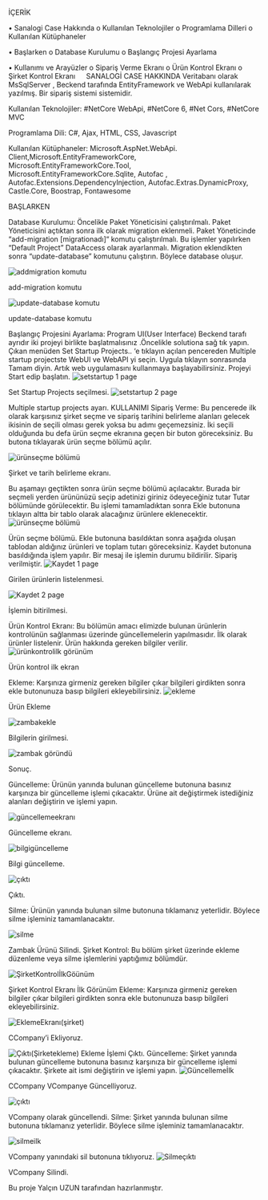 İÇERİK



•	Sanalogi Case Hakkında
o	Kullanılan Teknolojiler
o	Programlama Dilleri
o	Kullanılan Kütüphaneler


•	Başlarken
o	Database Kurulumu
o	Başlangıç Projesi Ayarlama


•	Kullanımı ve Arayüzler
o	Sipariş Verme Ekranı
o	Ürün Kontrol Ekranı
o	Şirket Kontrol Ekranı
 
SANALOGİ CASE HAKKINDA
Veritabanı olarak MsSqlServer , Beckend tarafında EntityFramework ve WebApi kullanılarak yazılmış. Bir sipariş sistemi sistemidir.

Kullanılan Teknolojiler: #NetCore WebApi, #NetCore 6, #Net Cors, #NetCore MVC

Programlama Dili: C#, Ajax, HTML, CSS, Javascript

Kullanılan Kütüphaneler: Microsoft.AspNet.WebApi. Client,Microsoft.EntityFrameworkCore, Microsoft.EntityFrameworkCore.Tool, Microsoft.EntityFrameworkCore.Sqlite, Autofac , Autofac.Extensions.DependencyInjection, Autofac.Extras.DynamicProxy, Castle.Core, Boostrap, Fontawesome

BAŞLARKEN

Database Kurulumu: Öncelikle Paket Yöneticisini çalıştırılmalı. Paket Yöneticisini açtıktan sonra ilk olarak migration eklenmeli. Paket Yöneticinde “add-migration [migrationadı]“ komutu çalıştırılmalı. Bu işlemler yapılırken “Default Project” DataAccess olarak ayarlanmalı. Migration eklendikten sonra “update-database” komutunu çalıştırın. Böylece database oluşur.

 ![addmigration komutu](https://user-images.githubusercontent.com/96738030/190131702-4ea9273b-3d40-491d-9556-2fe491e0aa51.png)

add-migration komutu

 ![update-database komutu](https://user-images.githubusercontent.com/96738030/190131733-9664e10a-bca7-4e35-a712-91780eb99854.png)

update-database komutu



Başlangıç Projesini Ayarlama: Program UI(User Interface) Beckend tarafı ayrıdır iki projeyi birlikte başlatmalısınız .Öncelikle solutiona sağ tık yapın. Çıkan menüden Set Startup Projects.. ‘e tıklayın açılan pencereden Multiple startup projectste  WebUI ve WebAPI yi seçin.  Uygula tıklayın sonrasında Tamam diyin. Artık web uygulamasını kullanmaya başlayabilirsiniz. Projeyi Start edip başlatın.
![setstartup 1 page](https://user-images.githubusercontent.com/96738030/190131801-543a2b01-bb9d-4846-8fce-da701313f6cf.png)

 
Set Startup Projects seçilmesi.
![setstartup 2 page](https://user-images.githubusercontent.com/96738030/190131836-71adf912-5737-4eaf-b3fe-be99b2e7ea74.png)

 
Multiple startup projects ayarı.
KULLANIMI
Sipariş Verme:  Bu pencerede ilk olarak karşısınız şirket seçme ve sipariş tarihini belirleme alanları gelecek ikisinin de seçili olması gerek yoksa bu adımı geçemezsiniz. İki seçili olduğunda bu defa ürün seçme ekranına geçen bir buton göreceksiniz. Bu butona tıklayarak ürün seçme bölümü açılır.

 ![ürünseçme bölümü](https://user-images.githubusercontent.com/96738030/190132130-c0db9095-12a7-4305-be6c-94cef6eb4e54.png)

Şirket ve tarih belirleme ekranı.

Bu aşamayı geçtikten sonra ürün seçme bölümü açılacaktır. Burada bir seçmeli yerden ürününüzü seçip adetinizi giriniz ödeyeceğiniz tutar Tutar bölümünde görülecektir. Bu işlemi tamamladıktan sonra Ekle butonuna tıklayın altta bir tablo olarak alacağınız ürünlere eklenecektir. 
 ![ürünseçme bölümü](https://user-images.githubusercontent.com/96738030/190132098-fc301e7c-65af-4d89-8d55-4b4e29376f6d.png)

Ürün seçme bölümü.
Ekle butonuna basıldıktan sonra aşağıda oluşan tablodan aldığınız ürünleri ve toplam tutarı göreceksiniz. Kaydet butonuna basıldığında işlem yapılır. Bir mesaj ile işlemin durumu bildirilir. Sipariş verilmiştir.
 ![Kaydet 1 page](https://user-images.githubusercontent.com/96738030/190132204-26d409f7-db91-40fb-9a3e-eafaf518aec2.png)

Girilen ürünlerin listelenmesi.

 ![Kaydet 2 page](https://user-images.githubusercontent.com/96738030/190132232-a2b7a692-fd59-40eb-927a-de29bcb266d7.png)

İşlemin bitirilmesi.





Ürün Kontrol Ekranı: Bu bölümün amacı elimizde bulunan ürünlerin kontrolünün sağlanması üzerinde güncellemelerin yapılmasıdır. İlk olarak ürünler listelenir. Ürün hakkında gereken bilgiler verilir. 
 ![ürünkontrolilk görünüm](https://user-images.githubusercontent.com/96738030/190132316-ad867ea6-ebc0-4b48-8b78-2ae60952a63e.png)

Ürün kontrol ilk ekran

Ekleme: Karşınıza girmeniz gereken bilgiler çıkar bilgileri girdikten sonra ekle butonunuza basıp bilgileri ekleyebilirsiniz.
 ![ekleme](https://user-images.githubusercontent.com/96738030/190132377-9c0b2250-169b-4779-808c-43aaef8a8945.png)

Ürün Ekleme 

 ![zambakekle](https://user-images.githubusercontent.com/96738030/190132418-5d4d0f0b-f45b-4f59-94f4-21aa2299dde3.png)

Bilgilerin girilmesi.

 ![zambak göründü](https://user-images.githubusercontent.com/96738030/190132431-c776f0e8-73c3-4c6d-b48a-b1880f0951a1.png)

Sonuç.

Güncelleme: Ürünün yanında bulunan güncelleme butonuna basınız karşınıza bir güncelleme işlemi çıkacaktır. Ürüne ait değiştirmek istediğiniz alanları değiştirin ve işlemi yapın.

 ![güncellemeekranı](https://user-images.githubusercontent.com/96738030/190132476-3f48f56f-3e6c-4b4c-8a6b-aaee17188ca8.png)

Güncelleme ekranı.

 ![bilgigüncelleme](https://user-images.githubusercontent.com/96738030/190132496-62df1e24-0eac-4a69-813d-ea21e0e93386.png)

Bilgi güncelleme.

 ![çıktı](https://user-images.githubusercontent.com/96738030/190132509-f7a0d0bf-5469-4dcf-be96-1a972d9fdd04.png)

Çıktı.

Silme: Ürünün yanında bulunan silme butonuna tıklamanız yeterlidir. Böylece silme işleminiz tamamlanacaktır.

 ![silme](https://user-images.githubusercontent.com/96738030/190132557-47045898-26f4-4d39-9be4-1604db0f9ff7.png)

Zambak Ürünü Silindi.
Şirket Kontrol: Bu bölüm şirket üzerinde ekleme düzenleme veya silme işlemlerini yaptığımız bölümdür.

 ![ŞirketKontrolİlkGöünüm](https://user-images.githubusercontent.com/96738030/190132614-0014d9aa-332b-47d8-be36-7a9961f9cfa6.png)

Şirket Kontrol Ekranı İlk Görünüm
Ekleme: Karşınıza girmeniz gereken bilgiler çıkar bilgileri girdikten sonra ekle butonunuza basıp bilgileri ekleyebilirsiniz.

![EklemeEkranı(şirket)](https://user-images.githubusercontent.com/96738030/190132665-faf0fb18-ed07-4956-890a-8dc2016e80a0.png)

 
CCompany’i Ekliyoruz.
 
![Çıktı(Şirketekleme)](https://user-images.githubusercontent.com/96738030/190132696-44c1f9cd-5756-43bb-a4b1-d6dcb8fc20e8.png)
Ekleme İşlemi Çıktı.
Güncelleme: Şirket yanında bulunan güncelleme butonuna basınız karşınıza bir güncelleme işlemi çıkacaktır. Şirkete ait ismi değiştirin ve işlemi yapın.
 ![Güncellemeİlk](https://user-images.githubusercontent.com/96738030/190132788-f49222ce-09be-4690-ae9d-afbeb8aa80d4.png)

CCompany VCompanye Güncelliyoruz.

 ![çıktı](https://user-images.githubusercontent.com/96738030/190132805-92eac168-4240-4364-9c4c-9fca28b81e53.png)

VCompany olarak güncellendi.
Silme: Şirket yanında bulunan silme butonuna tıklamanız yeterlidir. Böylece silme işleminiz tamamlanacaktır.

 ![silmeilk](https://user-images.githubusercontent.com/96738030/190132849-34d37ca8-4201-4ba3-8a95-868f1953a5a2.png)

VCompany yanındaki sil butonuna tıklıyoruz.
![Silmeçıktı](https://user-images.githubusercontent.com/96738030/190132882-42928172-4d3f-40f3-a95d-19f9892c609b.png)

 
VCompany Silindi.


Bu proje Yalçın UZUN tarafından hazırlanmıştır.
